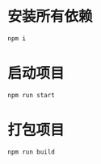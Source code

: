 # 安装所有依赖

```bash
npm i
```

# 启动项目

```bash
npm run start

```

# 打包项目

```bash
npm run build

```
